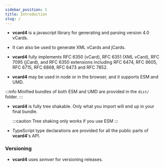 ```yaml
---
sidebar_position: 1
title: Introduction
slug: /
---
```


- **vcard4** is a javascript library for generating and parsing version 4.0 vCards.

- It can also be used to generate XML vCards and jCards.

- **vcard4** fully implements RFC 6350 (vCard), RFC 6351 (XML vCard), RFC 7095 (jCard), and RFC 6350 extensions including RFC 6474, RFC 8605, RFC 6715, RFC 6868, RFC 6473 and RFC 7852.

- **vcard4** may be used in node or in the browser, and it supports ESM and UMD.

:::info
Minified bundles of both ESM and UMD are provided in the `dist/` folder.
:::

- **vcard4** is fully tree shakable. Only what you import will end up in your final bundle.

  :::caution
  Tree shaking only works if you use ESM
  :::

- TypeScript type declarations are provided for all the public parts of **vcard4**'s API.

### Versioning

- **vcard4** uses _semver_ for versioning releases.
